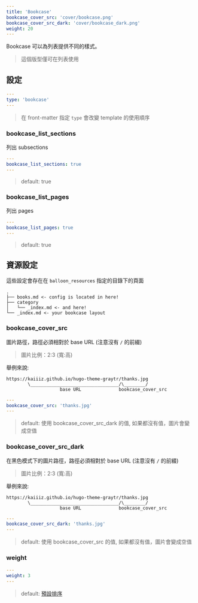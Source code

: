 ```yaml
---
title: 'Bookcase'
bookcase_cover_src: 'cover/bookcase.png'
bookcase_cover_src_dark: 'cover/bookcase_dark.png'
weight: 20
---
```


Bookcase 可以為列表提供不同的樣式。

> 這個版型僅可在列表使用

## 設定

```yaml
---
type: 'bookcase'
---
```

> 在 front-matter 指定 `type` 會改變 template 的使用順序

### bookcase_list_sections

列出 subsections

```yaml
---
bookcase_list_sections: true
---
```

> default: true

### bookcase_list_pages

列出 pages

```yaml
---
bookcase_list_pages: true
---
```

> default: true

## 資源設定

這些設定會存在在 `balloon_resources` 指定的目錄下的頁面

```
.
├── books.md <- config is located in here!
├── category
│   └── _index.md <- and here!
└── _index.md <- your bookcase layout
```

### bookcase_cover_src

圖片路徑，路徑必須相對於 base URL (注意沒有 `/` 的前綴)

> 圖片比例：2:3 (寬:高)

舉例來說:

```
https://kaiiiz.github.io/hugo-theme-graytr/thanks.jpg
        \_________________________________/\________/
                    base URL              bookcase_cover_src
```

```yaml
---
bookcase_cover_src: 'thanks.jpg'
---
```

> default: 使用 bookcase_cover_src_dark 的值, 如果都沒有值，圖片會變成空值

### bookcase_cover_src_dark

在黑色模式下的圖片路徑，路徑必須相對於 base URL (注意沒有 `/` 的前綴)

> 圖片比例：2:3 (寬:高)

舉例來說:

```
https://kaiiiz.github.io/hugo-theme-graytr/thanks.jpg
        \_________________________________/\________/
                    base URL              bookcase_cover_src
```

```yaml
---
bookcase_cover_src_dark: 'thanks.jpg'
---
```

> default: 使用 bookcase_cover_src 的值, 如果都沒有值，圖片會變成空值


### weight

```yaml
---
weight: 3
---
```

> default: [預設排序](https://gohugo.io/templates/lists/#order-content)
